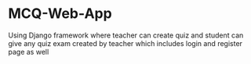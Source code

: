 # MCQ-Web-App
Using Django framework where teacher can create quiz and student can give any quiz exam created by teacher which includes login and register page as well 